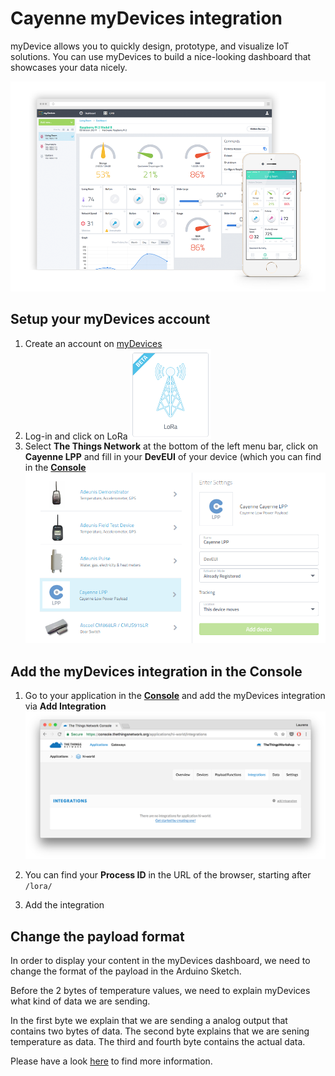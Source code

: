 # Cayenne myDevices integration

myDevice allows you to quickly design, prototype, and visualize IoT solutions. You can use myDevices to build a nice-looking dashboard that showcases your data nicely.

![myDevices-dashboard](media/dashboard-mydevices.png)

## Setup your myDevices account

1.  Create an account on [myDevices](https://mydevices.com/)
2.  Log-in and click on LoRa
	<img src="media/myDevices-lora.png" width="130">
3.  Select **The Things Network** at the bottom of the left menu bar, click on **Cayenne LPP** and fill in your **DevEUI** of your device (which you can find in the [**Console**](https://console.thethingsnetwork.org/applications)
	![add-device](media/cayenne-add-device.png)

## Add the myDevices integration in the Console

1.  Go to your application in the [**Console**](https://console.thethingsnetwork.org/applications) and add the myDevices integration via **Add Integration**
	![myDevices-dashboard](media/integrations.png) 

2.  You can find your **Process ID** in the URL of the browser, starting after `/lora/`
3.  Add the integration

## Change the payload format 
In order to display your content in the myDevices dashboard, we need to change the format of the payload in the Arduino Sketch.

Before the 2 bytes of temperature values, we need to explain myDevices what kind of data we are sending. 

In the first byte we explain that we are sending a analog output that contains two bytes of data. The second byte explains that we are sening temperature as data. The third and fourth byte contains the actual data.

Please have a look [here](https://mydevices.com/cayenne/docs/#lora-cayenne-low-power-payload) to find more information.
